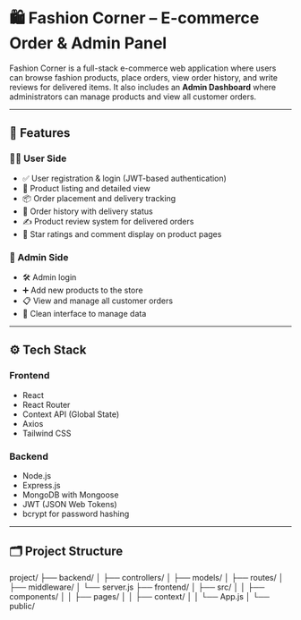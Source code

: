 # 🛍️ Fashion Corner – E-commerce Order & Admin Panel

Fashion Corner is a full-stack e-commerce web application where users can browse fashion products, place orders, view order history, and write reviews for delivered items. It also includes an **Admin Dashboard** where administrators can manage products and view all customer orders.

---

## 🚀 Features

### 🧑‍💼 User Side
- ✅ User registration & login (JWT-based authentication)
- 🛒 Product listing and detailed view
- 📦 Order placement and delivery tracking
- 🧾 Order history with delivery status
- ✍️ Product review system for delivered orders
- 🌟 Star ratings and comment display on product pages

### 🔐 Admin Side
- 🛠️ Admin login
- ➕ Add new products to the store
- 📋 View and manage all customer orders
- 🧹 Clean interface to manage data

---

## ⚙️ Tech Stack

### Frontend
- React
- React Router
- Context API (Global State)
- Axios
- Tailwind CSS

### Backend
- Node.js
- Express.js
- MongoDB with Mongoose
- JWT (JSON Web Tokens)
- bcrypt for password hashing

---

## 🗂️ Project Structure
project/ ├── backend/ │ ├── controllers/ │ ├── models/ │ ├── routes/ │ ├── middleware/ │ └── server.js ├── frontend/ │ ├── src/ │ │ ├── components/ │ │ ├── pages/ │ │ ├── context/ │ │ └── App.js │ └── public/
